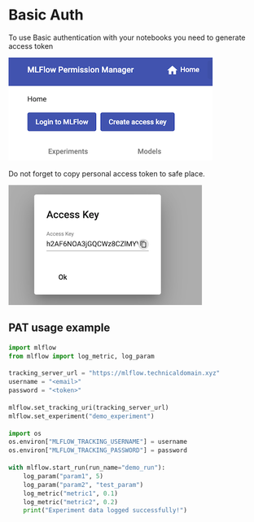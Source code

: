 # Basic Auth

To use Basic authentication with your notebooks you need to generate access token

![create-pat](./images/create-pat.png)

Do not forget to copy personal access token to safe place.

![pat](./images/pat.png)

## PAT usage example

```python
import mlflow
from mlflow import log_metric, log_param

tracking_server_url = "https://mlflow.technicaldomain.xyz"
username = "<email>"
password = "<token>"

mlflow.set_tracking_uri(tracking_server_url)
mlflow.set_experiment("demo_experiment")

import os
os.environ["MLFLOW_TRACKING_USERNAME"] = username
os.environ["MLFLOW_TRACKING_PASSWORD"] = password

with mlflow.start_run(run_name="demo_run"):
    log_param("param1", 5)
    log_param("param2", "test_param")
    log_metric("metric1", 0.1)
    log_metric("metric2", 0.2)
    print("Experiment data logged successfully!")
```
